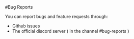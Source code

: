 #Bug Reports

You can report bugs and feature requests through:

- Github issues
- The official discord server ( in the channel #bug-reports )
